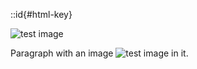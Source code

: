 ::id{#html-key}

![test image](https://example.com/image.png)

Paragraph with an image ![test image](https://example.com/image.png) in it.

